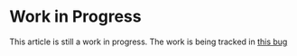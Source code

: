 # Work in Progress

This article is still a work in progress.
The work is being tracked in
[this bug](https://bugzilla.mozilla.org/show_bug.cgi?id=1341912)
